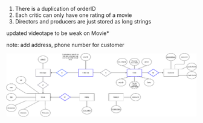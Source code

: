 1. There is a duplication of orderID 
2. Each critic can only have one rating of a movie
3. Directors and producers are just stored as long strings

updated videotape to be weak on Movie*

note: add address, phone number for customer

![video rental db](https://github.com/MasonDarcy/4312Project/blob/master/diagrams/videorental_ER_diagram.png?raw=true "Title")
